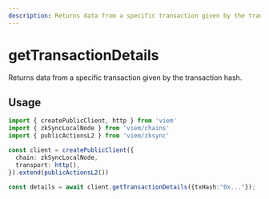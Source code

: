 ```yaml
---
description: Returns data from a specific transaction given by the transaction hash.
---
```


# getTransactionDetails

Returns data from a specific transaction given by the transaction hash.

## Usage

```ts
import { createPublicClient, http } from 'viem'
import { zkSyncLocalNode } from 'viem/chains'
import { publicActionsL2 } from 'viem/zksync'

const client = createPublicClient({
  chain: zkSyncLocalNode,
  transport: http(),
}).extend(publicActionsL2())

const details = await client.getTransactionDetails({txHash:"0x..."});

```

